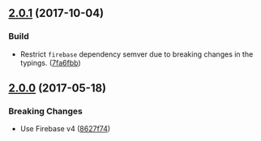 <a name="2.0.1"></a>
## [2.0.1](https://github.com/cartant/firebase-thermite-ng/compare/v2.0.0...v2.0.1) (2017-10-04)

### Build

* Restrict `firebase` dependency semver due to breaking changes in the typings. ([7fa6fbb](https://github.com/cartant/firebase-thermite-ng/commit/7fa6fbb))

<a name="2.0.0"></a>
## [2.0.0](https://github.com/cartant/firebase-thermite-ng/compare/v1.0.0...v2.0.0) (2017-05-18)

### Breaking Changes

* Use Firebase v4 ([8627f74](https://github.com/cartant/firebase-thermite-ng/commit/8627f74))